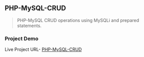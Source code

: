 ## PHP-MySQL-CRUD

> PHP-MySQL CRUD operations using MySQLi and prepared statements.

### Project Demo

Live Project URL- [PHP-MySQL-CRUD](https://live-demo2.000webhostapp.com/)
